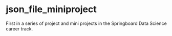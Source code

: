 # json_file_miniproject
First in a series of project and mini projects in the Springboard Data Science career track.  

 
